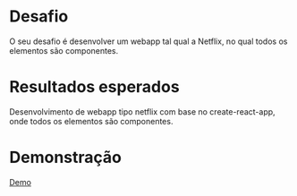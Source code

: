 # Desafio
O seu desafio é desenvolver um webapp tal qual a Netflix, no qual todos os elementos são componentes.

# Resultados esperados
Desenvolvimento de webapp tipo netflix com base no create-react-app, onde todos os elementos são componentes. 

# Demonstração
[Demo](http://brunosaibert.com.br/projetos/netflix-clone/)
